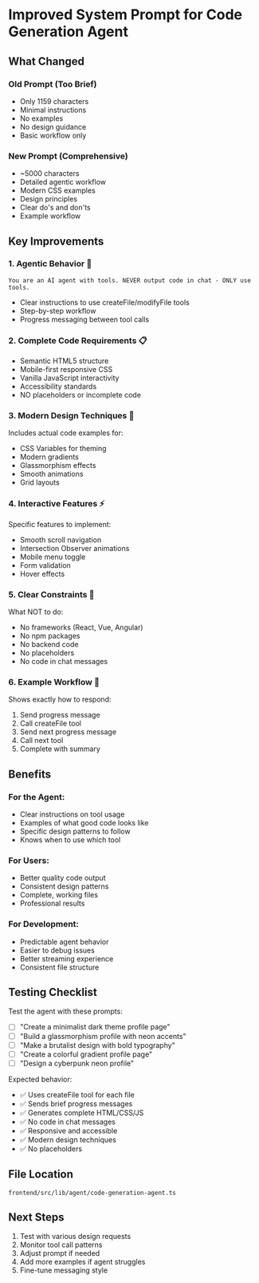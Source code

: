 # Improved System Prompt for Code Generation Agent

## What Changed

### Old Prompt (Too Brief)
- Only 1159 characters
- Minimal instructions
- No examples
- No design guidance
- Basic workflow only

### New Prompt (Comprehensive)
- ~5000 characters
- Detailed agentic workflow
- Modern CSS examples
- Design principles
- Clear do's and don'ts
- Example workflow

## Key Improvements

### 1. **Agentic Behavior** 🤖
```
You are an AI agent with tools. NEVER output code in chat - ONLY use tools.
```
- Clear instructions to use createFile/modifyFile tools
- Step-by-step workflow
- Progress messaging between tool calls

### 2. **Complete Code Requirements** 📋
- Semantic HTML5 structure
- Mobile-first responsive CSS
- Vanilla JavaScript interactivity
- Accessibility standards
- NO placeholders or incomplete code

### 3. **Modern Design Techniques** 🎨
Includes actual code examples for:
- CSS Variables for theming
- Modern gradients
- Glassmorphism effects
- Smooth animations
- Grid layouts

### 4. **Interactive Features** ⚡
Specific features to implement:
- Smooth scroll navigation
- Intersection Observer animations
- Mobile menu toggle
- Form validation
- Hover effects

### 5. **Clear Constraints** 🚫
What NOT to do:
- No frameworks (React, Vue, Angular)
- No npm packages
- No backend code
- No placeholders
- No code in chat messages

### 6. **Example Workflow** 📝
Shows exactly how to respond:
1. Send progress message
2. Call createFile tool
3. Send next progress message
4. Call next tool
5. Complete with summary

## Benefits

### For the Agent:
- Clear instructions on tool usage
- Examples of what good code looks like
- Specific design patterns to follow
- Knows when to use which tool

### For Users:
- Better quality code output
- Consistent design patterns
- Complete, working files
- Professional results

### For Development:
- Predictable agent behavior
- Easier to debug issues
- Better streaming experience
- Consistent file structure

## Testing Checklist

Test the agent with these prompts:

- [ ] "Create a minimalist dark theme profile page"
- [ ] "Build a glassmorphism profile with neon accents"
- [ ] "Make a brutalist design with bold typography"
- [ ] "Create a colorful gradient profile page"
- [ ] "Design a cyberpunk neon profile"

Expected behavior:
- ✅ Uses createFile tool for each file
- ✅ Sends brief progress messages
- ✅ Generates complete HTML/CSS/JS
- ✅ No code in chat messages
- ✅ Responsive and accessible
- ✅ Modern design techniques
- ✅ No placeholders

## File Location

`frontend/src/lib/agent/code-generation-agent.ts`

## Next Steps

1. Test with various design requests
2. Monitor tool call patterns
3. Adjust prompt if needed
4. Add more examples if agent struggles
5. Fine-tune messaging style

